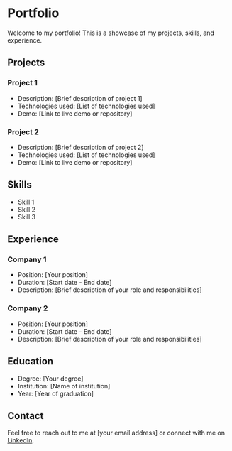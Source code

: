 # Portfolio

Welcome to my portfolio! This is a showcase of my projects, skills, and experience.

## Projects

### Project 1

- Description: [Brief description of project 1]
- Technologies used: [List of technologies used]
- Demo: [Link to live demo or repository]

### Project 2

- Description: [Brief description of project 2]
- Technologies used: [List of technologies used]
- Demo: [Link to live demo or repository]

## Skills

- Skill 1
- Skill 2
- Skill 3

## Experience

### Company 1

- Position: [Your position]
- Duration: [Start date - End date]
- Description: [Brief description of your role and responsibilities]

### Company 2

- Position: [Your position]
- Duration: [Start date - End date]
- Description: [Brief description of your role and responsibilities]

## Education

- Degree: [Your degree]
- Institution: [Name of institution]
- Year: [Year of graduation]

## Contact

Feel free to reach out to me at [your email address] or connect with me on [LinkedIn](www.linkedin.com/in/bruceniyibitanga).
